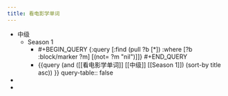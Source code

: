 ```yaml
---
title: 看电影学单词
---
```


- 中级
	- Season 1
		- #+BEGIN_QUERY
		  {:query [:find (pull ?b [*])
		         :where
		         [?b :block/marker ?m]
		         [(not= ?m "nil")]]}
		  #+END_QUERY
		- {{query (and ([[看电影学单词]] [[中级]] [[Season 1]])  (sort-by title asc)) }}
		  query-table:: false
-
-